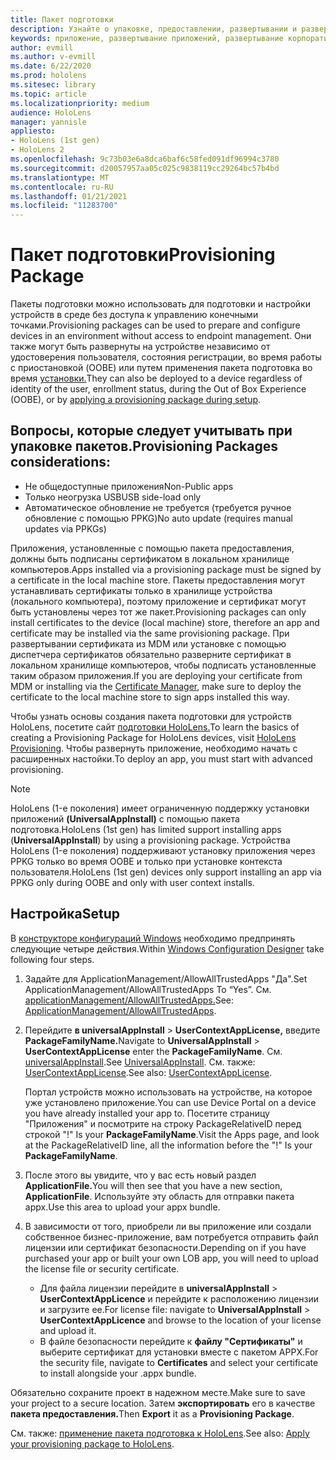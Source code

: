 ```yaml
---
title: Пакет подготовки
description: Узнайте о упаковке, предоставлении, развертывании и развертывании корпоративных приложений для устройств HoloLens.
keywords: приложение, развертывание приложений, развертывание корпоративных приложений, подготовка
author: evmill
ms.author: v-evmill
ms.date: 6/22/2020
ms.prod: hololens
ms.sitesec: library
ms.topic: article
ms.localizationpriority: medium
audience: HoloLens
manager: yannisle
appliesto:
- HoloLens (1st gen)
- HoloLens 2
ms.openlocfilehash: 9c73b03e6a8dca6baf6c58fed091df96994c3780
ms.sourcegitcommit: d20057957aa05c025c9838119cc29264bc57b4bd
ms.translationtype: MT
ms.contentlocale: ru-RU
ms.lasthandoff: 01/21/2021
ms.locfileid: "11283700"
---
```

# <span data-ttu-id="b4509-104">Пакет подготовки</span><span class="sxs-lookup"><span data-stu-id="b4509-104">Provisioning Package</span></span>

<span data-ttu-id="b4509-105">Пакеты подготовки можно использовать для подготовки и настройки устройств в среде без доступа к управлению конечными точками.</span><span class="sxs-lookup"><span data-stu-id="b4509-105">Provisioning packages can be used to prepare and configure devices in an environment without access to endpoint management.</span></span> <span data-ttu-id="b4509-106">Они также могут быть развернуты на устройстве независимо от удостоверения пользователя, состояния регистрации, во время работы с приостановкой (OOBE) или путем применения пакета подготовка во время [установки.](https://docs.microsoft.com/hololens/hololens-provisioning##apply-a-provisioning-package-to-hololens-during-setup)</span><span class="sxs-lookup"><span data-stu-id="b4509-106">They can also be deployed to a device regardless of identity of the user, enrollment status, during the Out of Box Experience (OOBE), or by [applying a provisioning package during setup](https://docs.microsoft.com/hololens/hololens-provisioning##apply-a-provisioning-package-to-hololens-during-setup).</span></span>

## <span data-ttu-id="b4509-107">Вопросы, которые следует учитывать при упаковке пакетов.</span><span class="sxs-lookup"><span data-stu-id="b4509-107">Provisioning Packages considerations:</span></span>

* <span data-ttu-id="b4509-108">Не общедоступные приложения</span><span class="sxs-lookup"><span data-stu-id="b4509-108">Non-Public apps</span></span>
* <span data-ttu-id="b4509-109">Только неогрузка USB</span><span class="sxs-lookup"><span data-stu-id="b4509-109">USB side-load only</span></span>
* <span data-ttu-id="b4509-110">Автоматическое обновление не требуется (требуется ручное обновление с помощью PPKG)</span><span class="sxs-lookup"><span data-stu-id="b4509-110">No auto update (requires manual updates via PPKGs)</span></span>

<span data-ttu-id="b4509-111">Приложения, установленные с помощью пакета предоставления, должны быть подписаны сертификатом в локальном хранилище компьютеров.</span><span class="sxs-lookup"><span data-stu-id="b4509-111">Apps installed via a provisioning package must be signed by a certificate in the local machine store.</span></span> <span data-ttu-id="b4509-112">Пакеты предоставления могут устанавливать сертификаты только в хранилище устройства (локального компьютера), поэтому приложение и сертификат могут быть установлены через тот же пакет.</span><span class="sxs-lookup"><span data-stu-id="b4509-112">Provisioning packages can only install certificates to the device (local machine) store, therefore an app and certificate may be installed via the same provisioning package.</span></span> <span data-ttu-id="b4509-113">При развертывании сертификата из MDM или [](certificate-manager.md)установке с помощью диспетчера сертификатов обязательно разверните сертификат в локальном хранилище компьютеров, чтобы подписать установленные таким образом приложения.</span><span class="sxs-lookup"><span data-stu-id="b4509-113">If you are deploying your certificate from MDM or installing via the [Certificate Manager](certificate-manager.md), make sure to deploy the certificate to the local machine store to sign apps installed this way.</span></span>

<span data-ttu-id="b4509-114">Чтобы узнать основы создания пакета подготовки для устройств HoloLens, посетите сайт [подготовки HoloLens.](https://docs.microsoft.com/hololens/hololens-provisioning)</span><span class="sxs-lookup"><span data-stu-id="b4509-114">To learn the basics of creating a Provisioning Package for HoloLens devices, visit [HoloLens Provisioning](https://docs.microsoft.com/hololens/hololens-provisioning).</span></span> <span data-ttu-id="b4509-115">Чтобы развернуть приложение, необходимо начать с расширенных настойки.</span><span class="sxs-lookup"><span data-stu-id="b4509-115">To deploy an app, you must start with advanced provisioning.</span></span>

> [!NOTE]
> <span data-ttu-id="b4509-116">HoloLens (1-е поколения) имеет ограниченную поддержку установки приложений **(UniversalAppInstall)** с помощью пакета подготовка.</span><span class="sxs-lookup"><span data-stu-id="b4509-116">HoloLens (1st gen) has limited support installing apps (**UniversalAppInstall**) by using a provisioning package.</span></span> <span data-ttu-id="b4509-117">Устройства HoloLens (1-е поколения) поддерживают установку приложения через PPKG только во время OOBE и только при установке контекста пользователя.</span><span class="sxs-lookup"><span data-stu-id="b4509-117">HoloLens (1st gen) devices only support installing an app via PPKG only during OOBE and only with user context installs.</span></span>

## <span data-ttu-id="b4509-118">Настройка</span><span class="sxs-lookup"><span data-stu-id="b4509-118">Setup</span></span>

<span data-ttu-id="b4509-119">В [конструкторе конфигураций Windows](https://www.microsoft.com/store/productId/9NBLGGH4TX22) необходимо предпринять следующие четыре действия.</span><span class="sxs-lookup"><span data-stu-id="b4509-119">Within [Windows Configuration Designer](https://www.microsoft.com/store/productId/9NBLGGH4TX22) take following four steps.</span></span>

1. <span data-ttu-id="b4509-120">Задайте для ApplicationManagement/AllowAllTrustedApps "Да".</span><span class="sxs-lookup"><span data-stu-id="b4509-120">Set ApplicationManagement/AllowAllTrustedApps To “Yes”.</span></span> <span data-ttu-id="b4509-121">См. [applicationManagement/AllowAllTrustedApps.](https://docs.microsoft.com/windows/client-management/mdm/policy-csp-applicationmanagement#applicationmanagement-allowalltrustedapps)</span><span class="sxs-lookup"><span data-stu-id="b4509-121">See: [ApplicationManagement/AllowAllTrustedApps](https://docs.microsoft.com/windows/client-management/mdm/policy-csp-applicationmanagement#applicationmanagement-allowalltrustedapps).</span></span>

2. <span data-ttu-id="b4509-122">Перейдите **в universalAppInstall**  >  **UserContextAppLicense,** введите **PackageFamilyName.**</span><span class="sxs-lookup"><span data-stu-id="b4509-122">Navigate to **UniversalAppInstall** > **UserContextAppLicense** enter the **PackageFamilyName**.</span></span> <span data-ttu-id="b4509-123">См. [universalAppInstall](https://docs.microsoft.com/windows/configuration/wcd/wcd-universalappinstall).</span><span class="sxs-lookup"><span data-stu-id="b4509-123">See [UniversalAppInstall](https://docs.microsoft.com/windows/configuration/wcd/wcd-universalappinstall).</span></span> <span data-ttu-id="b4509-124">См. также: [UserContextAppLicense](https://docs.microsoft.com/windows/configuration/wcd/wcd-universalappinstall#usercontextapplicense).</span><span class="sxs-lookup"><span data-stu-id="b4509-124">See also: [UserContextAppLicense](https://docs.microsoft.com/windows/configuration/wcd/wcd-universalappinstall#usercontextapplicense).</span></span>

   <span data-ttu-id="b4509-125">Портал устройств можно использовать на устройстве, на которое уже установлено приложение.</span><span class="sxs-lookup"><span data-stu-id="b4509-125">You can use Device Portal on a device you have already installed your app to.</span></span> <span data-ttu-id="b4509-126">Посетите страницу "Приложения" и посмотрите на строку PackageRelativeID перед строкой "!" Is your **PackageFamilyName**.</span><span class="sxs-lookup"><span data-stu-id="b4509-126">Visit the Apps page, and look at the PackageRelativeID line, all the information before the "!" Is your **PackageFamilyName**.</span></span>

3. <span data-ttu-id="b4509-127">После этого вы увидите, что у вас есть новый раздел **ApplicationFile.**</span><span class="sxs-lookup"><span data-stu-id="b4509-127">You will then see that you have a new section, **ApplicationFile**.</span></span> <span data-ttu-id="b4509-128">Используйте эту область для отправки пакета appx.</span><span class="sxs-lookup"><span data-stu-id="b4509-128">Use this area to upload your appx bundle.</span></span>

4. <span data-ttu-id="b4509-129">В зависимости от того, приобрели ли вы приложение или создали собственное бизнес-приложение, вам потребуется отправить файл лицензии или сертификат безопасности.</span><span class="sxs-lookup"><span data-stu-id="b4509-129">Depending on if you have purchased your app or built your own LOB app, you will need to upload the license file or security certificate.</span></span>

    - <span data-ttu-id="b4509-130">Для файла лицензии перейдите в **universalAppInstall**  >  **UserContextAppLicence** и перейдите к расположению лицензии и загрузите ее.</span><span class="sxs-lookup"><span data-stu-id="b4509-130">For license file: navigate to **UniversalAppInstall** > **UserContextAppLicence** and browse to the location of your license and upload it.</span></span>
    - <span data-ttu-id="b4509-131">В файле безопасности перейдите к **файлу "Сертификаты"** и выберите сертификат для установки вместе с пакетом APPX.</span><span class="sxs-lookup"><span data-stu-id="b4509-131">For the security file, navigate to **Certificates** and select your certificate to install alongside your .appx bundle.</span></span>

<span data-ttu-id="b4509-132">Обязательно сохраните проект в надежном месте.</span><span class="sxs-lookup"><span data-stu-id="b4509-132">Make sure to save your project to a secure location.</span></span> <span data-ttu-id="b4509-133">Затем **экспортировать** его в качестве **пакета предоставления.**</span><span class="sxs-lookup"><span data-stu-id="b4509-133">Then **Export** it as a **Provisioning Package**.</span></span>  

<span data-ttu-id="b4509-134">См. также: [применение пакета подготовка к HoloLens](https://docs.microsoft.com/hololens/hololens-provisioning#apply-a-provisioning-package-to-hololens-during-setup).</span><span class="sxs-lookup"><span data-stu-id="b4509-134">See also: [Apply your provisioning package to HoloLens](https://docs.microsoft.com/hololens/hololens-provisioning#apply-a-provisioning-package-to-hololens-during-setup).</span></span>
